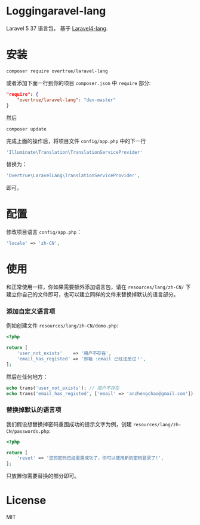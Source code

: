 # Loggingaravel-lang

Laravel 5 37 语言包， 基于 [Laravel4-lang](https://github.com/caouecs/Laravel4-lang).

# 安装

```shell
composer require overtrue/laravel-lang
```

或者添加下面一行到你的项目 `composer.json` 中 `require` 部分:

```json
"require": {
    "overtrue/laravel-lang": "dev-master"
}
```
然后

```shell
composer update
```

完成上面的操作后，将项目文件 `config/app.php` 中的下一行

```php
'Illuminate\Translation\TranslationServiceProvider'
```

替换为：

```php
'Overtrue\LaravelLang\TranslationServiceProvider',
```

即可。

# 配置

修改项目语言 `config/app.php`：

```php
'locale' => 'zh-CN',
```

# 使用

和正常使用一样，你如果需要额外添加语言包，请在 `resources/lang/zh-CN/` 下建立你自己的文件即可，也可以建立同样的文件来替换掉默认的语言部分。

### 添加自定义语言项

例如创建文件 `resources/lang/zh-CN/demo.php`:

```php
<?php

return [
    'user_not_exists'    => '用户不存在',
    'email_has_registed' => '邮箱 :email 已经注册过！',
];
```
然后在任何地方：

```php
echo trans('user_not_exists'); // 用户不存在
echo trans('email_has_registed', ['email' => 'anzhengchao@gmail.com']); // 邮箱 anzhengchao@gmail.com 已经注册过！
```

### 替换掉默认的语言项

我们假设想替换掉密码重围成功的提示文字为例，创建 `resources/lang/zh-CN/passwords.php`:

```php
<?php

return [
    'reset' => '您的密码已经重置成功了，你可以使用新的密码登录了!',
];
```

只放置你需要替换的部分即可。

# License

MIT
